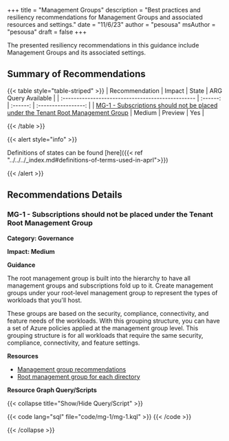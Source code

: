 +++
title = "Management Groups"
description = "Best practices and resiliency recommendations for Management Groups and associated resources and settings."
date = "11/6/23"
author = "pesousa"
msAuthor = "pesousa"
draft = false
+++

The presented resiliency recommendations in this guidance include Management Groups and its associated settings.

## Summary of Recommendations

{{< table style="table-striped" >}}
| Recommendation                                    |  Impact  |  State   | ARG Query Available |
| :------------------------------------------------ | :------: | :------: | :-----------------: |
| [MG-1 - Subscriptions should not be placed under the Tenant Root Management Group](#mg-1---subscriptions-should-not-be-placed-under-the-tenant-root-management-group) | Medium | Preview  |         Yes         |

{{< /table >}}

{{< alert style="info" >}}

Definitions of states can be found [here]({{< ref "../../../_index.md#definitions-of-terms-used-in-aprl">}})

{{< /alert >}}

## Recommendations Details

### MG-1 - Subscriptions should not be placed under the Tenant Root Management Group

**Category: Governance**

**Impact: Medium**

**Guidance**

 The root management group is built into the hierarchy to have all management groups and subscriptions fold up to it.
Create management groups under your root-level management group to represent the types of workloads that you'll host.

These groups are based on the security, compliance, connectivity, and feature needs of the workloads. With this grouping structure, you can have a set of Azure policies applied at the management group level. This grouping structure is for all workloads that require the same security, compliance, connectivity, and feature settings.

**Resources**

- [Management group recommendations](https://learn.microsoft.com/en-us/azure/cloud-adoption-framework/ready/landing-zone/design-area/resource-org-management-groups#management-group-recommendations)
- [Root management group for each directory](https://learn.microsoft.com/en-us/azure/governance/management-groups/overview#root-management-group-for-each-directory)

**Resource Graph Query/Scripts**

{{< collapse title="Show/Hide Query/Script" >}}

{{< code lang="sql" file="code/mg-1/mg-1.kql" >}} {{< /code >}}

{{< /collapse >}}

<br><br>
